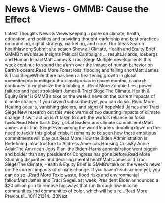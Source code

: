 # News & Views - GMMB: Cause the Effect


Latest Thoughts 
News & Views 
Keeping a pulse on climate, health, education, and politics and providing thought leadership and best practices on branding, digital strategy, marketing, and more. 
Our Ideas
Search healthlaw.org
Submit site search
Show all
Climate, Health and Equity Brief
GMMB News
Issue Insights
Political Campaigns
… results.Islands, Icebergs and Human ImpactMatt James & Traci SiegelMultiple developments this week continue to sound the alarm over the impact of human behavior on Earth’s oceans.Read More Forest loss, flooding and falling shortMatt James & Traci SiegelWhile there has been a heartening growth in global commitments to mitigate the climate crisis in recent months, research continues to emphasize the troubling e…Read More Zombie fires, power failures and heat strokeMatt James & Traci SiegelThe Climate, Health & Equity Brief is GMMB’s take on the week’s news on the current impacts of climate change. If you haven’t subscribed yet, you can do so…Read More Heating oceans, vanishing glaciers, and signs of hopeMatt James and Traci SiegelNew research out this week warns of two daunting impacts of climate change if swift action isn’t taken to curb the world’s reliance on fossil fuels.Read More Earth Day, global leaders and climate commitmentsMatt James and Traci SiegelEven among the world leaders doubling down on the need to tackle this global crisis, it remains to be seen how these ambitious commitments will play out.Read More How the Biden Administration is Redefining Infrastructure to Address America’s Housing CrisisBy Annie AdairThe American Jobs Plan, the Biden-Harris administration went bigger and bolder than any president or Congress has gone before.Read More Stunning disparities and declining mental healthMatt James and Traci SiegelThe Climate, Health & Equity Brief is GMMB’s take on the week’s news on the current impacts of climate change. If you haven’t subscribed yet, you can do so…Read More Toxic waste, flood risks and environmental falloutMatt James and Traci SiegelLast week, President Biden announced a $20 billion plan to remove highways that run through low-income communities and communities of color, which will help re…Read More 
 Previous1…1011121314…30Next 
 
